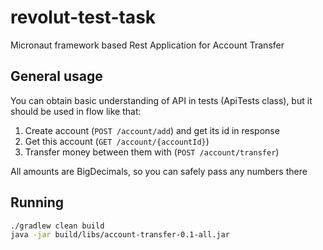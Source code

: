# revolut-test-task

Micronaut framework based Rest Application for Account Transfer 

## General usage

You can obtain basic understanding of API in tests (ApiTests class), but it should be used in flow like that:

1. Create account (`POST /account/add`) and get its id in response
2. Get this account (`GET /account/{accountId}`)
3. Transfer money between them with (`POST /account/transfer`)

All amounts are BigDecimals, so you can safely pass any numbers there

## Running 

```bash
./gradlew clean build
java -jar build/libs/account-transfer-0.1-all.jar
```
